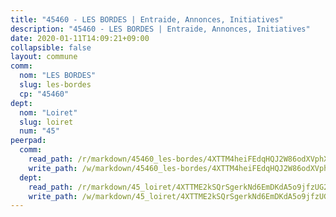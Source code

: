```yaml
---
title: "45460 - LES BORDES | Entraide, Annonces, Initiatives"
description: "45460 - LES BORDES | Entraide, Annonces, Initiatives"
date: 2020-01-11T14:09:21+09:00
collapsible: false
layout: commune
comm:
  nom: "LES BORDES"
  slug: les-bordes
  cp: "45460"
dept:
  nom: "Loiret"
  slug: loiret
  num: "45"
peerpad:
  comm:
    read_path: /r/markdown/45460_les-bordes/4XTTM4heiFEdqHQJ2W86odXVphXV3HR6mHYyiT8GyQAcNvhXX
    write_path: /w/markdown/45460_les-bordes/4XTTM4heiFEdqHQJ2W86odXVphXV3HR6mHYyiT8GyQAcNvhXX-K3TgUiiZTB5w53QDXP41gRvGmFK7t3Lg5Jq6R5NEsziP1outv9kuz1boYuKnJhwm1ezBs1RQb7ATAxVGuimBjp9U9S9jNT53agFCQPXA7HyYeHDS8s1QebCPivVVZBPY81SRyMaR
  dept:
    read_path: /r/markdown/45_loiret/4XTTME2kSQrSgerkNd6EmDKdA5o9jfzUG2SAG8C2qVYb3YXN4
    write_path: /w/markdown/45_loiret/4XTTME2kSQrSgerkNd6EmDKdA5o9jfzUG2SAG8C2qVYb3YXN4-K3TgULpEDoP6p5UphGUnEGQQDb2AQTj81Z2trE1ZVsdtBZSXUbkVLE9oEias3DdMz5vmgxRH8ErfnuyVj2VYfJxxhBMoq5ZxQCDrb2jTVFkww5uEThgDKwT8pF9LfJGTpqNraKjJ
---
```


